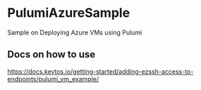 # PulumiAzureSample
Sample on Deploying Azure VMs using Pulumi

## Docs on how to use
https://docs.keytos.io/getting-started/adding-ezssh-access-to-endpoints/pulumi_vm_example/
